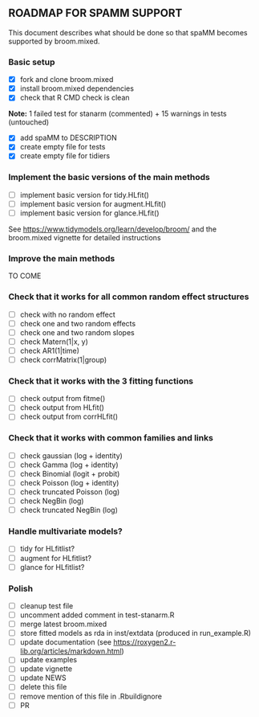 ## ROADMAP FOR SPAMM SUPPORT

This document describes what should be done so that spaMM becomes supported by broom.mixed.


### Basic setup
- [x] fork and clone broom.mixed
- [x] install broom.mixed dependencies
- [x] check that R CMD check is clean

**Note:** 1 failed test for stanarm (commented) + 15 warnings in tests (untouched)

- [x] add spaMM to DESCRIPTION
- [x] create empty file for tests
- [x] create empty file for tidiers

### Implement the basic versions of the main methods
- [ ] implement basic version for tidy.HLfit()
- [ ] implement basic version for augment.HLfit()
- [ ] implement basic version for glance.HLfit()

See https://www.tidymodels.org/learn/develop/broom/ and the broom.mixed vignette for detailed instructions

### Improve the main methods
TO COME

### Check that it works for all common random effect structures
- [ ] check with no random effect
- [ ] check one and two random effects
- [ ] check one and two random slopes
- [ ] check Matern(1|x, y)
- [ ] check AR1(1|time)
- [ ] check corrMatrix(1|group)

### Check that it works with the 3 fitting functions
- [ ] check output from fitme()
- [ ] check output from HLfit()
- [ ] check output from corrHLfit()

### Check that it works with common families and links
- [ ] check gaussian (log + identity)
- [ ] check Gamma (log + identity)
- [ ] check Binomial (logit + probit)
- [ ] check Poisson (log + identity)
- [ ] check truncated Poisson (log)
- [ ] check NegBin (log)
- [ ] check truncated NegBin (log)

### Handle multivariate models?
- [ ] tidy for HLfitlist?
- [ ] augment for HLfitlist?
- [ ] glance for HLfitlist?

### Polish
- [ ] cleanup test file
- [ ] uncomment added comment in test-stanarm.R
- [ ] merge latest broom.mixed
- [ ] store fitted models as rda in inst/extdata (produced in run_example.R)
- [ ] update documentation (see https://roxygen2.r-lib.org/articles/markdown.html)
- [ ] update examples
- [ ] update vignette
- [ ] update NEWS
- [ ] delete this file
- [ ] remove mention of this file in .Rbuildignore
- [ ] PR
